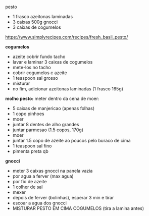 pesto
- 1 frasco azeitonas laminadas
- 3 caixas 500g gnocci
- 3 caixas de cogumelos

https://www.simplyrecipes.com/recipes/fresh_basil_pesto/



__cogumelos__
- azeite cobrir fundo tacho
- lavar e laminar 3 caixas de cogumelos
- mete-los no tacho
- cobrir cogumelos c azeite
- 1 teaspoon sal grosso
- misturar
- no fim, adicionar azeitonas laminadas (1 frasco 165g)


__molho pesto:__
meter dentro da cena de moer:
- 5 caixas de manjericao (apenas folhas)
- 1 copo pinhoes
- moer
- juntar 8 dentes de alho grandes
- juntar parmesao (1.5 copos, 170g)
- moer
- juntar 1.5 copo de azeite ao poucos pelo buraco de cima 
- 1 teaspoon sal fino
- pimenta preta qb

__gnocci__
- meter 3 caixas gnocci na panela vazia
- por agua a ferver (max agua)
- por fio de azeite
- 1 colher de sal
- mexer
- depois de ferver (bolinhas), esperar 3 min e tirar
- escoar a agua dos gnocci
- MISTURAR PESTO EM CIMA COGUMELOS (tira a lamina antes)  